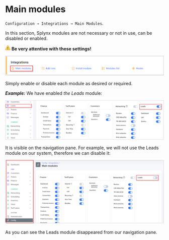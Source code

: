 Main modules
=============

`Configuration → Integrations → Main Modules`.

In this section, Splynx modules are not necessary or not in use, can be disabled or enabled.

<icon class="image-icon">![image](warning.png)</icon> **Be very attentive with these settings!**

![icon](icon.png)

Simply enable or disable each module as desired or required.

***Example:*** We have enabled *the Leads* module:

![crm_enabled](crm_enabled.png)

It is visible on the navigation pane. For example, we will not use the Leads module on our system, therefore we can disable it:

![crm_disabled](crm_disabled.png)

As you can see the Leads module disappeared from our navigation pane.
